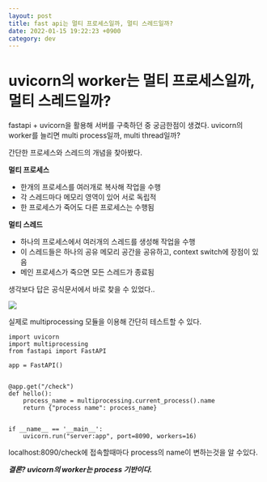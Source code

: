```yaml
---
layout: post
title: fast api는 멀티 프로세스일까, 멀티 스레드일까?
date: 2022-01-15 19:22:23 +0900
category: dev
---
```

# uvicorn의 worker는 멀티 프로세스일까, 멀티 스레드일까?

fastapi + uvicorn을 활용해 서버를 구축하던 중 궁금한점이 생겼다.
uvicorn의 worker를 늘리면 multi process일까, multi thread일까?

간단한 프로세스와 스레드의 개념을 찾아봤다.

__멀티 프로세스__
- 한개의 프로세스를 여러개로 복사해 작업을 수행
- 각 스레드마다 메모리 영역이 있어 서로 독립적
- 한 프로세스가 죽어도 다른 프로세스는 수행됨

__멀티 스레드__
- 하나의 프로세스에서 여러개의 스레드를 생성해 작업을 수행
- 이 스레드들은 하나의 공유 메모리 공간을 공유하고, context switch에 장점이 있음
- 메인 프로세스가 죽으면 모든 스레드가 종료됨

생각보다 답은 공식문서에서 바로 찾을 수 있었다..

![](../public/img/fastapi-workers.png)

실제로 multiprocessing 모듈을 이용해 간단히 테스트할 수 있다.

```
import uvicorn
import multiprocessing
from fastapi import FastAPI

app = FastAPI()


@app.get("/check")
def hello():
    process_name = multiprocessing.current_process().name
    return {"process name": process_name}


if __name__ == '__main__':
    uvicorn.run("server:app", port=8090, workers=16)
```
localhost:8090/check에 접속할때마다 process의 name이 변하는것을 알 수있다.

*__결론? uvicorn의 worker는 process 기반이다.__*
